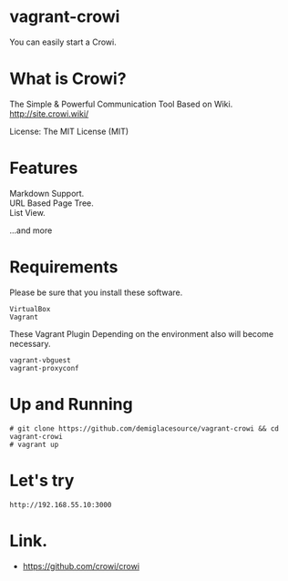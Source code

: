 vagrant-crowi
===================

You can easily start a Crowi.  

# What is Crowi?

The Simple & Powerful Communication Tool Based on Wiki.  
http://site.crowi.wiki/  
  
License: The MIT License (MIT)

# Features

Markdown Support.  
URL Based Page Tree.  
List View.  
  
...and more

# Requirements

Please be sure that you install these software.  

    VirtualBox
    Vagrant

These Vagrant Plugin Depending on the environment also will become necessary.  

    vagrant-vbguest
    vagrant-proxyconf

# Up and Running

    # git clone https://github.com/demiglacesource/vagrant-crowi && cd vagrant-crowi
    # vagrant up

# Let's try

    http://192.168.55.10:3000

# Link.

* https://github.com/crowi/crowi
